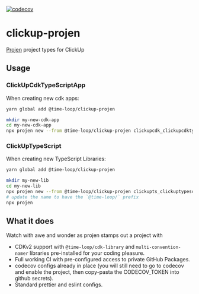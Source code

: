 [![codecov](https://codecov.io/gh/time-loop/clickup-projen/branch/master/graph/badge.svg?token=J9q6IcW8pk)](https://codecov.io/gh/time-loop/clickup-projen)

# clickup-projen

[Projen](https://github.com/projen/projen) project types for ClickUp

## Usage

### ClickUpCdkTypeScriptApp

When creating new cdk apps:

```bash
yarn global add @time-loop/clickup-projen

mkdir my-new-cdk-app
cd my-new-cdk-app
npx projen new --from @time-loop/clickup-projen clickupcdk_clickupcdktypescriptapp
```

### ClickUpTypeScript

When creating new TypeScript Libraries:

```bash
yarn global add @time-loop/clickup-projen

mkdir my-new-lib
cd my-new-lib
npx projen new --from @time-loop/clickup-projen clickupts_clickuptypescript
# update the name to have the `@time-loop/` prefix
npx projen
```

## What it does

Watch with awe and wonder as projen stamps out a project with

- CDKv2 support with `@time-loop/cdk-library` and `multi-convention-namer` libraries pre-installed for your coding pleasure.
- Full working CI with pre-configured access to private GitHub Packages.
- codecov configs already in place (you will still need to go to codecov and enable the project, then copy-pasta the CODECOV_TOKEN into github secrets).
- Standard prettier and eslint configs.
